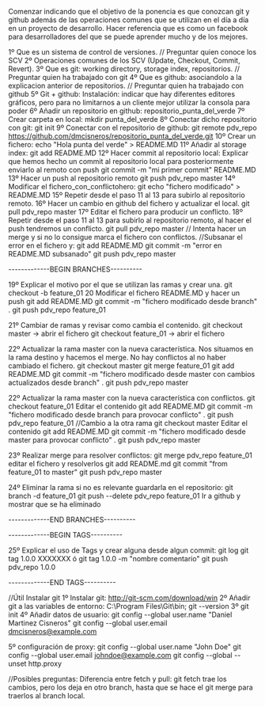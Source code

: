 Comenzar indicando que el objetivo de la ponencia es que conozcan git y github además de las operaciones comunes que se utilizan en el día a día en un proyecto de desarrollo. Hacer referencia que es como un facebook para desarrolladores del que se puede aprender mucho y de los mejores.

1º Que es un sistema de control de versiones. // Preguntar quien conoce los SCV
2º Operaciones comunes de los SCV (Update, Checkout, Commit, Revert).
3º Que es git: working directory, storage index, repositorios.  // Preguntar quien ha trabajado con git 
4º Que es github: asociandolo a la explicacion anterior de repositorios. // Preguntar quien ha trabajado con github
5º Git + github: Instalación: indicar que hay diferentes editores gráficos, pero para no limitarnos a un cliente mejor utilizar la consola para poder 
6º Añadir un repositorio en github: 
	repositorio_punta_del_verde
7º Crear carpeta en local:
	mkdir punta_del_verde
8º Conectar dicho repositorio con git:
	git init
9º Conectar con el repositorio de github: 
	git remote pdv_repo https://github.com/dmcisneros/repositorio_punta_del_verde.git
10º Crear un fichero:
	echo "Hola punta del verde" > README.MD
11º Añadir al storage index:
	git add README.MD
12º Hacer commit al repositorio local: Explicar que hemos hecho un commit al repositorio local para posteriormente enviarlo al remoto con push
	git commit -m "mi primer commit" README.MD
13º Hacer un push al repositorio remoto
	git push pdv_repo master
14º Modificar el fichero_con_conflictohero: 
	git echo "fichero modificado" > README.MD
15º Repetir desde el paso 11 al 13 para subirlo al repositorio remoto.
16º Hacer un cambio en github del fichero y actualizar el local.
	git pull pdv_repo master
17º Editar el fichero para producir un conflicto.
18º Repetir desde el paso 11 al 13 para subirlo al repositorio remoto, al hacer el push tendremos un conflicto. 
	git pull pdv_repo master	// Intenta hacer un merge y si no lo consigue marca el fichero con conflictos.
	//Subsanar el error en el fichero y: 
	git add README.MD
	git commit -m "error en README.MD subsanado" 
	git push pdv_repo master

-------------BEGIN BRANCHES----------

19º Explicar el motivo por el que se utilizan las ramas y crear una.
	git checkout -b feature_01
20 Modificar el fichero README.MD y hacer un push
	git add README.MD
	git commit -m "fichero modificado desde branch" .
	git push pdv_repo feature_01

21º Cambiar de ramas y revisar como cambia el contenido.
	git checkout master -> abrir el fichero
	git checkout feature_01 -> abrir el fichero

22º Actualizar la rama master con la nueva característica. Nos situamos en la rama destino y hacemos el merge. No hay conflictos al no haber cambiado el fichero.
	git checkout master
	git merge feature_01
	git add README.MD
	git commit -m "fichero modificado desde master con cambios actualizados desde branch" .
	git push pdv_repo master

22º Actualizar la rama master con la nueva característica con conflictos.
	git checkout feature_01
	Editar el contenido
	git add README.MD
	git commit -m "fichero modificado desde branch para provocar conflicto" .
	git push pdv_repo feature_01
	//Cambio a la otra rama
	git checkout master
	Editar el contenido
	git add README.MD
	git commit -m "fichero modificado desde master para provocar conflicto" .
	git push pdv_repo master

23º Realizar merge para resolver conflictos:
	git merge pdv_repo feature_01
	editar el fichero y resolverlos
	git add README.md
	git commit "from feature_01 to master" 
	git push pdv_repo master

24º Eliminar la rama si no es relevante guardarla en el repositorio:
	git branch -d feature_01 
	git push --delete pdv_repo feature_01
	Ir a github y mostrar que se ha eliminado

-------------END BRANCHES----------

-------------BEGIN TAGS----------


25º Explicar el uso de Tags y crear alguna desde algun commit: 
	git log
	git tag 1.0.0 XXXXXXX ó git tag 1.0.0 -m "nombre comentario"
	git push pdv_repo 1.0.0


-------------END TAGS----------


//Útil Instalar git
1º Instalar git:
http://git-scm.com/download/win 
2º Añadir git a las variables de entorno:
C:\Program Files\Git\bin;
git --version
3º git init
4º Añadir datos de usuario:
	git config --global user.name "Daniel Martinez Cisneros"
	git config --global user.email dmcisneros@example.com

5º configuración de proxy:
git config --global user.name "John Doe"
git config --global user.email johndoe@example.com
git config --global --unset http.proxy

//Posibles preguntas: 
Diferencia entre fetch y pull: git fetch trae los cambios, pero los deja en otro branch, hasta que se hace el git merge para traerlos al branch local.

